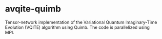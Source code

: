 # avqite-quimb
Tensor-network implementation of the Variational Quantum Imaginary-Time Evolution (VQITE) algorithm using Quimb. The code is parallelized using MPI.
